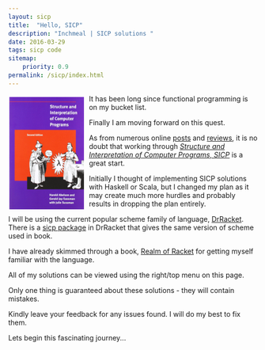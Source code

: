 ```yaml
---
layout: sicp
title:  "Hello, SICP"
description: "Inchmeal | SICP solutions "
date: 2016-03-29
tags: sicp code
sitemap:
    priority: 0.9
permalink: /sicp/index.html    
---
```


<a href="http://www.amazon.com/Structure-Interpretation-Computer-Programs-Engineering/dp/0262510871" target="blank" ><img src="/assets/img/sicp.jpeg" alt="SICP Cover" width="30%" style="float:left; vertical-align: top; margin: 5px 10px 5px 2px; " /></a> 
It has been long since functional programming is on my bucket list. 

Finally I am moving forward on this quest. 

<!--more-->
As from numerous online [posts][debasish] and [reviews][norvig], it is no doubt that working through *[Structure and Interpretation of Computer Programs, SICP][sicp]* is a great start.

Initially I thought of implementing SICP solutions with Haskell or Scala, but I changed my plan as it may create much more hurdles and probably 
results in dropping the plan entirely.

I will be using the current popular scheme family of language, [DrRacket][racket]. There is a [sicp package][sicp_package] in DrRacket
that gives the same version of scheme used in book.

I have already skimmed through a book, [Realm of Racket][racket_book] for getting myself familiar with the language.

All of my solutions can be viewed using the right/top menu on this page. 

Only one thing is guaranteed about these solutions - they will contain mistakes. 

Kindly leave your feedback for any issues found. I will do my best to fix them.

Lets begin this fascinating journey...

[racket_book]: http://www.amazon.com/Realm-Racket-Learn-Program-Game-ebook/dp/B00DHRV584
[racket]: https://racket-lang.org/
[debasish]: https://www.quora.com/What-are-some-good-resources-for-lifelong-imperative-programmers-diving-into-functional-programming/answer/Debasish-Ghosh
[norvig]: http://www.amazon.com/review/R403HR4VL71K8/ref=cm_cr_dp_perm?ie=UTF8&ASIN=0070004846&nodeID=283155&tag=&linkCode=
[sicp]: http://www.amazon.com/Structure-Interpretation-Computer-Programs-Engineering/dp/0262510871
[sicp_package]: http://docs.racket-lang.org/sicp-manual/index.html






 